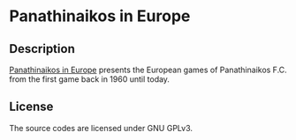 # Panathinaikos in Europe

## Description

[Panathinaikos in Europe](https://europao.gr/) presents the European games of Panathinaikos F.C. from the first game back in 1960 until today.

## License
The source codes are licensed under GNU GPLv3.
